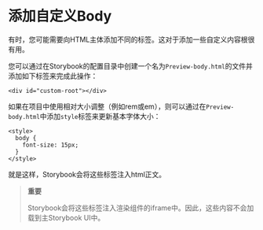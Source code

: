 # 添加自定义Body

有时，您可能需要向HTML主体添加不同的标签。这对于添加一些自定义内容根很有用。

您可以通过在Storybook的配置目录中创建一个名为`Preview-body.html`的文件并添加如下标签来完成此操作：

```text
<div id="custom-root"></div>
```

如果在项目中使用相对大小调整（例如rem或em），则可以通过在`Preview-body.html`中添加`style`标签来更新基本字体大小：

```text
<style>
  body {
    font-size: 15px;
  }
</style>
```

就是这样，Storybook会将这些标签注入html正文。

> **重要**
>
> Storybook会将这些标签注入渲染组件的iframe中。因此，这些内容不会加载到主Storybook UI中。



